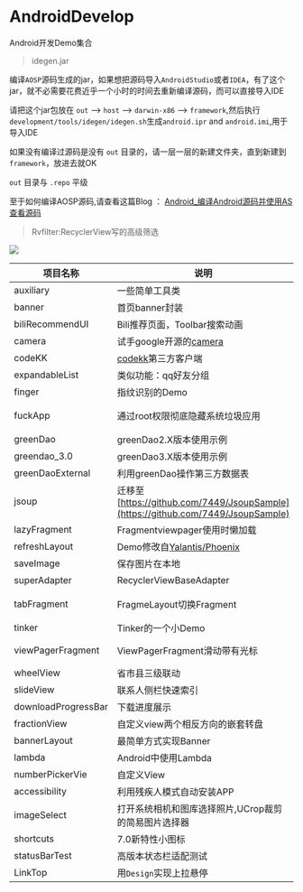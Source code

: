 
# AndroidDevelop
Android开发Demo集合

> idegen.jar

编译`AOSP`源码生成的jar，如果想把源码导入`AndroidStudio`或者`IDEA`，有了这个jar，就不必需要花费近乎一个小时的时间去重新编译源码，而可以直接导入IDE

请把这个jar包放在 `out` --> `host` --> `darwin-x86` --> `framework`,然后执行`development/tools/idegen/idegen.sh`生成`android.ipr` and `android.imi`,用于导入IDE

如果没有编译过源码是没有 `out` 目录的，请一层一层的新建文件夹，直到新建到`framework`，放进去就OK

`out` 目录与 `.repo` 平级

至于如何编译AOSP源码,请查看这篇Blog ： [Android_编译Android源码并使用AS查看源码](https://7449.github.io/2017/02/10/Android_compile_aosp/)


> Rvfilter:RecyclerView写的高级筛选

![](https://github.com/7449/AndroidDevelop/blob/master/image/rv_filter.gif)


项目名称					|说明							 |博客地址  																					|单独项目地址
---    					|---   							 |---          																				|---
auxiliary				|一些简单工具类					 |无																							|无
banner					|首页banner封装					 |[首页banner封装](https://7449.github.io/2016/09/28/Android_AdBannerPackage/)				|改进版[BannerLayout](https://github.com/7449/BannerLayout)
biliRecommendUI			|Bili推荐页面，Toolbar搜索动画 	 |无 																						|无
camera			|试手google开源的[camera](https://github.com/google/cameraview)  |无 														|无
codeKK			|[codekk](http://p.codekk.com/)第三方客户端 |无 																			|无
expandableList	|类似功能：qq好友分组 				 |[Adnroid_expandablelist](https://7449.github.io/2017/01/01/Adnroid_expandablelist/) 																						|无
finger				|指纹识别的Demo					 |[指纹识别测试](https://7449.github.io/2016/11/28/Android_finger/) 									|无
fuckApp					|通过root权限彻底隐藏系统垃圾应用 	 |[通过root权限彻底隐藏系统垃圾应用](https://7449.github.io/2017/01/03/Android_hideApp/) 																						|无
greenDao				|greenDao2.X版本使用示例 			 |[greenDao增删改查](https://7449.github.io/2016/10/08/Android_greenDaoCRUD/) 						|无
greendao_3.0			|greenDao3.X版本使用示例 			 |[greenDao增删改查](https://7449.github.io/2016/10/08/Android_greenDaoCRUD/) 						|无
greenDaoExternal     	|利用greenDao操作第三方数据表 		 |[greenDao增删改查](https://7449.github.io/2016/10/08/Android_greenDaoCRUD/) 						|无
jsoup 				|迁移至[https://github.com/7449/JsoupSample](https://github.com/7449/JsoupSample)	 |[Jsoup简单使用](https://7449.github.io/2016/10/31/Android_Jsoup/) 								|无
lazyFragment   			|Fragmentviewpager使用时懒加载   	 |[Fragment懒加载](https://7449.github.io/2016/10/15/Android_LazyFragment/) 								|[Retrofit_RxJava_MVP](https://github.com/7449/Retrofit_RxJava_MVP)
refreshLayout 			|Demo修改自[Yalantis/Phoenix](https://github.com/Yalantis/Phoenix) |无 														|无
saveImage				|保存图片在本地 					 |[ImageView保存本地](https://7449.github.io/2016/11/21/Android_SaveImageView/) 						|无
superAdapter			|RecyclerViewBaseAdapter		 |无 																						|[XAdapter](https://github.com/7449/XAdapter)
tabFragment				|FragmeLayout切换Fragment   		 |[FragmeLayout切换不同的Fragment](https://7449.github.io/2016/10/05/Android_TabFragment/) |无
tinker				|Tinker的一个小Demo   			 |[Tinker初次试用](https://7449.github.io/2016/11/04/Android_tinker/) 							|无
viewPagerFragment 		|ViewPagerFragment滑动带有光标	 |[ViewPager+Fragment滑动且带有光标](https://7449.github.io/2016/10/05/Android_ViewPager_Fragment/) |无
wheelView 		|省市县三级联动  					 |[省市县三级联动](https://7449.github.io/2016/10/26/Android_Citylinkage/) 								|无
slideView				|联系人侧栏快速索引 				 |[SlideView](https://7449.github.io/2016/10/07/Android_SlideView/) |[SlideView](https://github.com/7449/SlideView)
downloadProgressBar  	|下载进度展示 					 |[DownloadProgressBar](https://7449.github.io/2016/10/07/Android_DownloadProgressBar/) |[ProgressView](https://github.com/7449/ProgressView)
fractionView			|自定义view两个相反方向的嵌套转盘    |[FractionView](https://7449.github.io/2016/10/26/Android_FractionView/) |[FractionView](https://github.com/7449/FractionView)
bannerLayout			|最简单方式实现Banner				 |[BannerLayout](https://7449.github.io/2016/10/26/Android_BannerLayout/)  			|[BannerLayout](https://github.com/7449/BannerLayout)
lambda			|Android中使用Lambda				 |[Android_Lambda](https://7449.github.io/2017/02/08/Android_Lambda/)  			|[ZLSimple](https://github.com/7449/ZLSimple)
numberPickerVie			|自定义View				 |无  			|无
accessibility			|利用残疾人模式自动安装APP			 |无  			|无
imageSelect			|打开系统相机和图库选择照片,UCrop裁剪的简易图片选择器			 |无  			|无
shortcuts			|7.0新特性小图标			 |无  			|无
statusBarTest			|高版本状态栏适配测试			 |无  			|无
LinkTop			|用`Design`实现上拉悬停			 |[LinkTop](https://7449.github.io/2017/01/01/Adnroid_LinkTop/)  			|无